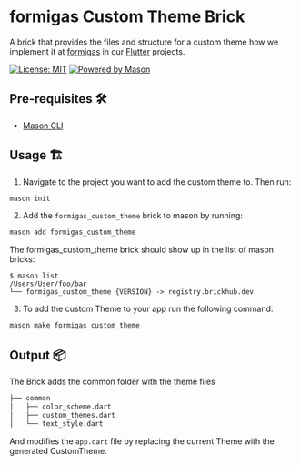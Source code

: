 # formigas Custom Theme Brick

A brick that provides the files and structure for a custom theme how we implement it at [formigas][formigas_link] in our [Flutter][flutter_link] projects.

[![License: MIT][license_badge]][license_link]
[![Powered by Mason][mason_badge]][mason_link]

## Pre-requisites 🛠️

- [Mason CLI][mason_cli_link]

## Usage 🏗️

1. Navigate to the project you want to add the custom theme to. Then run:
```sh
mason init
```
2. Add the `formigas_custom_theme` brick to mason by running:
```sh
mason add formigas_custom_theme
```
The formigas_custom_theme brick should show up in the list of mason bricks:
```
$ mason list
/Users/User/foo/bar
└── formigas_custom_theme {VERSION} -> registry.brickhub.dev
```
3. To add the custom Theme to your app run the following command:
```sh
mason make formigas_custom_theme
```
## Output 📦
The Brick adds the common folder with the theme files
```sh
├── common
│   ├── color_scheme.dart
│   ├── custom_themes.dart
│   └── text_style.dart
```
And modifies the `app.dart` file by replacing the current Theme with the generated CustomTheme.

[license_badge]: https://img.shields.io/badge/license-MIT-blue.svg
[license_link]: https://opensource.org/licenses/MIT
[formigas_link]: https://formigas.io
[mason_link]: https://github.com/felangel/mason
[mason_cli_link]: https://github.com/felangel/mason/tree/master/packages/mason_cli
[mason_badge]: https://img.shields.io/endpoint?url=https%3A%2F%2Ftinyurl.com%2Fmason-badge
[flutter_link]:https://flutter.dev/
